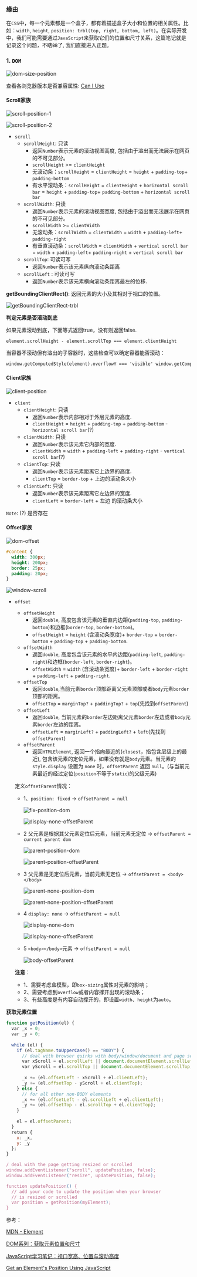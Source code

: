 ### 缘由
在`CSS`中，每一个元素都是一个盒子，都有着描述盒子大小和位置的相关属性。比如：`width`, `height`, `position: trbl(top, right, bottom, left)`。在实际开发中，我们可能需要通过`JavaScript`来获取它们的位置和尺寸关系，这篇笔记就是记录这个问题，不瞎`BB`了, 我们直接进入正题。

### 1. `DOM`

![dom-size-position](./images/dom-size-position.png)

查看各浏览器版本是否兼容属性: [Can I Use](<https://caniuse.com/>)

#### **Scroll家族**

![scroll-position-1](./images/scroll-position-1.png)

![scroll-position-2](./images/scroll-position-2.png)

* `scroll`
  * `scrollHeight`: 只读
    * 返回`Number`表示元素的滚动视图高度, 包括由于溢出而无法展示在网页的不可见部分。
    * `scrollHeight` >= `clientHeight`
    * 无滚动条：`scrollHeight` = `clientHeight` = `height` + `padding-top`+ `padding-bottom`
    * 有水平滚动条：`scrollHeight` = `clientHeight` + `horizontal scroll bar` = `height` + `padding-top`+ `padding-bottom` + `horizontal scroll bar`
  * `scrollWidth`: 只读
    * 返回`Number`表示元素的滚动视图宽度, 包括由于溢出而无法展示在网页的不可见部分。
    * `scrollWidth` >= `clientWidth`
    * 无滚动条：`scrollWidth` = `clientWidth` = `width` + `padding-left`+ `padding-right`
    * 有垂直滚动条：`scrollWidth` = `clientWidth` + `vertical scroll bar` = `width` + `padding-left`+ `padding-right` + `vertical scroll bar`
  * `scrollTop`: 可读可写
    * 返回`Number`表示该元素纵向滚动条距离
  * `scrollLeft` : 可读可写
    * 返回`Number`表示该元素横向滚动条距离最左的位移.

**getBoundingClientRect()**: 返回元素的大小及其相对于视口的位置。

![getBoundingClientRect-trbl](./images/getBoundingClientRect-trbl.png)

**判定元素是否滚动到底**

如果元素滚动到底，下面等式返回true，没有则返回false.

```
element.scrollHeight - element.scrollTop === element.clientHeight
```

当容器不滚动但有溢出的子容器时，这些检查可以确定容器能否滚动：

```html
window.getComputedStyle(element).overflowY === 'visible' window.getComputedStyle(element).overflowY !== 'hidden'
```

#### **Client家族**

![client-position](./images/client-position.png)

* `client`
  * `clientHeight`: 只读
    * 返回`Number`表示内部相对于外层元素的高度.
    * `clientHeight` = `height` + `padding-top` + `padding-bottom` - `horizontal scroll bar`(?)
  * `clientWidth`: 只读
    * 返回`Number`表示该元素它内部的宽度.
    * `clientWidth` = `width` + `padding-left` + `padding-right` - `vertical scroll bar`(?)
  * `clientTop`: 只读
    * 返回`Number`表示该元素距离它上边界的高度.
    * `clientTop` = `border-top` + 上边的滚动条大小
  * `clientLeft`: 只读
    * 返回`Number`表示该元素距离它左边界的宽度.
    * `clientLeft` = `border-left` + 左边 的滚动条大小

`Note`: (?) 是否存在

#### **Offset家族**

![dom-offset](./images/dom-offset.png)

```css
#content {
  width: 300px;
  height: 200px;
  border: 25px;
  padding: 20px;
}
```

![window-scroll](./images/window-scroll.png)

* `offset`
  * `offsetHeight`
    * 返回`double`, 高度包含该元素的垂直内边距(`padding-top`, `padding-bottom`)和边框(`border-top`, `border-bottom`)。
    * `offsetHeight` = `height` (含滚动条宽度)+ `border-top` + `border-bottom` + `padding-top` + `padding-bottom`.
  * `offsetWidth`
    * 返回`double`, 高度包含该元素的水平内边距(`padding-left`, `padding-right`)和边框(`border-left`, `border-right`)。
    * `offsetWidth` = `width` (含滚动条宽度)+ `border-left` + `border-right` + `padding-left` + `padding-right`.
  * `offsetTop`
    * 返回`double`,当前元素`border`顶部距离父元素顶部或者`body`元素`border`顶部的距离。
    * `offsetTop` = `marginTop?` + `paddingTop?` + `top`(先找到`offsetParent`)
  * `offsetLeft`
    * 返回`double`, 当前元素的`border`左边距离父元素`border`左边或者`body`元素`border`左边的距离。
    * `offsetLeft` = `marginLeft?` + `paddingLeft?` + `left`(先找到`offsetParent`)
  * `offsetParent`
    * 返回`HTMLElement`, 返回一个指向最近的(`closest`，指包含层级上的最近), 包含该元素的定位元素，如果没有就是`body`元素。当元素的 `style.display` 设置为 `none` 时，`offsetParent` 返回 `null`。(与当前元素最近的经过定位(`position`不等于`static`)的父级元素)

  定义`offsetParent`情况：

  - 1、`position: fixed` -> `offsetParent = null`

    ![fix-position-dom](./images/fix-position-dom.png)

    ![display-none-offsetParent](./images/display-none-offsetParent.png)

  - 2 父元素是根据其父元素定位后元素，当前元素无定位 -> `offsetParent = current parent dom`

    ![parent-position-dom](./images/parent-position-dom.png)

    ![parent-position-offsetParent](./images/parent-position-offsetParent.png)

  - 3 父元素是无定位后元素，当前元素无定位  -> `offsetParent = <body></body>`

    ![parent-none-position-dom](./images/parent-none-position-dom.png)

    ![parent-none-position-offsetParent](./images/parent-none-position-offsetParent.png)

  - 4  `display: none` -> `offsetParent = null`

    ![display-none-dom](./images/display-none-dom.png)

    ![display-none-offsetParent](./images/display-none-offsetParent.png)

  - 5  `<body></body>`元素 -> `offsetParent = null`

    ![body-offsetParent](./images/body-offsetParent.png)

  **注意**：

  - 1、需要考虑盒模型，即`box-sizing`属性对元素的影响；
  - 2、需要考虑到`overflow`或者内容撑开出现的滚动条；
  - 3、有些高度是有内容自动撑开的，即设置`width`、`height`为`auto`。

**获取元素位置**

```javascript
function getPosition(el) {
  var _x = 0;
  var _y = 0;
 
  while (el) {
    if (el.tagName.toUpperCase() == "BODY") {
      // deal with browser quirks with body/window/document and page scroll
      var xScroll = el.scrollLeft || document.documentElement.scrollLeft;
      var yScroll = el.scrollTop || document.documentElement.scrollTop;
 
      _x += (el.offsetLeft - xScroll + el.clientLeft);
      _y += (el.offsetTop - yScroll + el.clientTop);
    } else {
      // for all other non-BODY elements
      _x += (el.offsetLeft - el.scrollLeft + el.clientLeft);
      _y += (el.offsetTop - el.scrollTop + el.clientTop);
    }
 
    el = el.offsetParent;
  }
  return {
    x: _x,
    y: _y
  };
}

/ deal with the page getting resized or scrolled
window.addEventListener("scroll", updatePosition, false);
window.addEventListener("resize", updatePosition, false);

function updatePosition() {
  // add your code to update the position when your browser
  // is resized or scrolled
  var position = getPosition(myElement);
}
```



参考：

[MDN - Element](<https://developer.mozilla.org/zh-CN/docs/Web/API/Element>)

[DOM系列：获取元素位置和尺寸](<https://www.w3cplus.com/javascript/get-element-position-and-size-using-javascript.html>)

[JavaScript学习笔记：视口宽高、位置与滚动高度](<https://www.w3cplus.com/javascript/offset-scroll-client.html>)

[Get an Element's Position Using JavaScript](<https://www.kirupa.com/html5/get_element_position_using_javascript.htm>)

